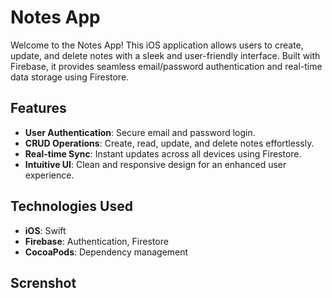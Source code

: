 # Notes App

Welcome to the Notes App! This iOS application allows users to create, update, and delete notes with a sleek and user-friendly interface. Built with Firebase, it provides seamless email/password authentication and real-time data storage using Firestore.

## Features

- **User Authentication**: Secure email and password login.
- **CRUD Operations**: Create, read, update, and delete notes effortlessly.
- **Real-time Sync**: Instant updates across all devices using Firestore.
- **Intuitive UI**: Clean and responsive design for an enhanced user experience.

## Technologies Used

- **iOS**: Swift
- **Firebase**: Authentication, Firestore
- **CocoaPods**: Dependency management

## Screnshot  

<p>
  <img scr="https://github.com/user-attachments/assets/a14de3bd-9af5-41b3-a2a5-13aa1f8cc89b" width="220px">
  <img scr="" width="220px">
  <img scr="" width="220px">
</p>











